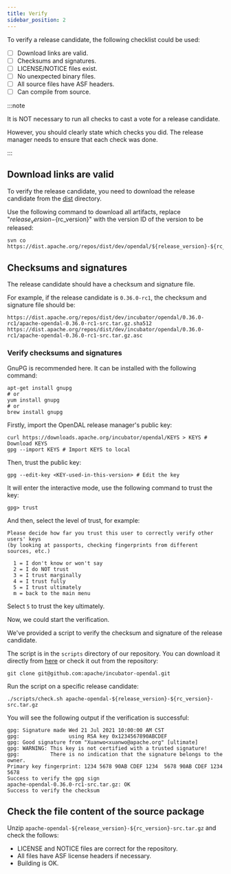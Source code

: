 ```yaml
---
title: Verify
sidebar_position: 2
---
```


To verify a release candidate, the following checklist could be used:

- [ ] Download links are valid.
- [ ] Checksums and signatures.
- [ ] LICENSE/NOTICE files exist.
- [ ] No unexpected binary files.
- [ ] All source files have ASF headers.
- [ ] Can compile from source.

:::note

It is NOT necessary to run all checks to cast a vote for a release candidate.

However, you should clearly state which checks you did. The release manager needs to ensure that each check was done.

:::

## Download links are valid

To verify the release candidate, you need to download the release candidate from the [dist](https://dist.apache.org/repos/dist/dev/incubator/opendal/) directory.

Use the following command to download all artifacts, replace "${release_version}-${rc_version}" with the version ID of the version to be released:

```shell
svn co https://dist.apache.org/repos/dist/dev/opendal/${release_version}-${rc_version}/
```

## Checksums and signatures

The release candidate should have a checksum and signature file.

For example, if the release candidate is `0.36.0-rc1`, the checksum and signature file should be:

```
https://dist.apache.org/repos/dist/dev/incubator/opendal/0.36.0-rc1/apache-opendal-0.36.0-rc1-src.tar.gz.sha512
https://dist.apache.org/repos/dist/dev/incubator/opendal/0.36.0-rc1/apache-opendal-0.36.0-rc1-src.tar.gz.asc
```

### Verify checksums and signatures

GnuPG is recommended here. It can be installed with the following command:

```shell
apt-get install gnupg
# or
yum install gnupg
# or
brew install gnupg
```

Firstly, import the OpenDAL release manager's public key:

```shell
curl https://downloads.apache.org/incubator/opendal/KEYS > KEYS # Download KEYS
gpg --import KEYS # Import KEYS to local
```

Then, trust the public key:

```shell
gpg --edit-key <KEY-used-in-this-version> # Edit the key
```

It will enter the interactive mode, use the following command to trust the key:

```shell
gpg> trust
```

And then, select the level of trust, for example:

```
Please decide how far you trust this user to correctly verify other users' keys
(by looking at passports, checking fingerprints from different sources, etc.)

  1 = I don't know or won't say
  2 = I do NOT trust
  3 = I trust marginally
  4 = I trust fully
  5 = I trust ultimately
  m = back to the main menu
```

Select `5` to trust the key ultimately.

Now, we could start the verification.

We've provided a script to verify the checksum and signature of the release candidate.

The script is in the `scripts` directory of our repository.
You can download it directly from [here](https://raw.githubusercontent.com/apache/incubator-opendal/main/scripts/check.sh)
or check it out from the repository:

```shell
git clone git@github.com:apache/incubator-opendal.git
```

Run the script on a specific release candidate:

```shell
./scripts/check.sh apache-opendal-${release_version}-${rc_version}-src.tar.gz
```

You will see the following output if the verification is successful:

```
gpg: Signature made Wed 21 Jul 2021 10:00:00 AM CST
gpg:                using RSA key 0x1234567890ABCDEF
gpg: Good signature from "Xuanwo<xuanwo@apache.org" [ultimate]
gpg: WARNING: This key is not certified with a trusted signature!
gpg:          There is no indication that the signature belongs to the owner.
Primary key fingerprint: 1234 5678 90AB CDEF 1234  5678 90AB CDEF 1234 5678
Success to verify the gpg sign
apache-opendal-0.36.0-rc1-src.tar.gz: OK
Success to verify the checksum
```

## Check the file content of the source package

Unzip `apache-opendal-${release_version}-${rc_version}-src.tar.gz` and check the follows:

- LICENSE and NOTICE files are correct for the repository.
- All files have ASF license headers if necessary.
- Building is OK.
